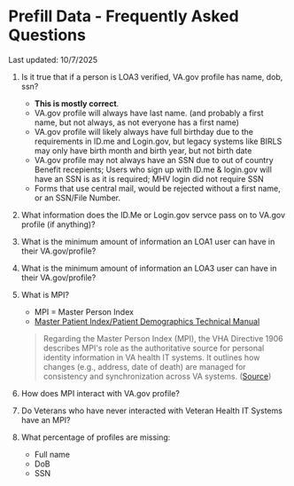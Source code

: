 # Prefill Data - Frequently Asked Questions

Last updated: 10/7/2025

1. Is it true that if a person is LOA3 verified, VA.gov profile has name, dob, ssn? 
   - **This is mostly correct**.
   - VA.gov profile will always have last name. (and probably a first name, but not always, as not everyone has a first name)
   - VA.gov profile will likely always have full birthday due to the requirements in ID.me and Login.gov, but legacy systems like BIRLS may only have birth month and birth year, but not birth date
   - VA.gov profile may not always have an SSN due to out of country Benefit recepients; Users who sign up with ID.me & login.gov will have an SSN is as it is required; MHV login did not require SSN
   - Forms that use central mail, would be rejected without a first name, or an SSN/File Number. 
  
2. What information does the ID.Me or Login.gov servce pass on to VA.gov profile (if anything)?

3. What is the minimum amount of information an LOA1 user can have in their VA.gov/profile?

4. What is the minimum amount of information an LOA3 user can have in their VA.gov/profile?

5. What is MPI?
   - MPI = Master Person Index
   - [Master Patient Index/Patient Demographics Technical Manual](https://www.va.gov/vdl/documents/Infrastructure/Master_Patient_Index_(MPI)/rg1_0_pm.pdf)
   > Regarding the Master Person Index (MPI), the VHA Directive 1906 describes MPI's role as the authoritative source for personal identity information in VA health IT systems. It outlines how changes (e.g., address, date of death) are managed for consistency and synchronization across VA systems. ([Source](https://www.va.gov/VHAPUBLICATIONS/ViewPublication.asp?pub_ID=8787))
   
6. How does MPI interact with VA.gov profile? 

7. Do Veterans who have never interacted with Veteran Health IT Systems have an MPI?
8. What percentage of profiles are missing:
   - Full name
   - DoB
   - SSN 








   
 
